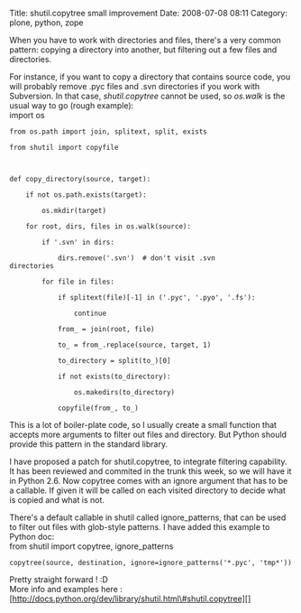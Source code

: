 Title: shutil.copytree small improvement
Date: 2008-07-08 08:11
Category: plone, python, zope

When you have to work with directories and files, there's a very common
pattern: copying a directory into another, but filtering out a few files
and directories.   
  
For instance, if you want to copy a directory that contains source
code, you will probably remove .pyc files and .svn directories if you
work with Subversion. In that case, *shutil.copytree* cannot be used, so
*os.walk* is the usual way to go (rough example):   
   import os

    from os.path import join, splitext, split, exists

    from shutil import copyfile



    def copy_directory(source, target):

        if not os.path.exists(target):

            os.mkdir(target)

        for root, dirs, files in os.walk(source):

            if '.svn' in dirs:

                dirs.remove('.svn')  # don't visit .svn directories           

            for file in files:

                if splitext(file)[-1] in ('.pyc', '.pyo', '.fs'):

                    continue

                from_ = join(root, file)           

                to_ = from_.replace(source, target, 1)

                to_directory = split(to_)[0]

                if not exists(to_directory):

                    os.makedirs(to_directory)

                copyfile(from_, to_)

  
This is a lot of boiler-plate code, so I usually create a small
function that accepts more arguments to filter out files and directory.
But Python should provide this pattern in the standard library.   
  
I have proposed a patch for shutil.copytree, to integrate filtering
capability. It has been reviewed and commited in the trunk this week, so
we will have it in Python 2.6. Now copytree comes with an ignore
argument that has to be a callable. If given it will be called on each
visited directory to decide what is copied and what is not.   
  
There's a default callable in shutil called ignore\_patterns, that can
be used to filter out files with glob-style patterns. I have added this
example to Python doc:   
   from shutil import copytree, ignore_patterns

    copytree(source, destination, ignore=ignore_patterns('*.pyc', 'tmp*'))

  
Pretty straight forward ! :D   
More info and examples here :
[http://docs.python.org/dev/library/shutil.html\#shutil.copytree][]

  [http://docs.python.org/dev/library/shutil.html\#shutil.copytree]: http://docs.python.org/dev/library/shutil.html#shutil.copytree
